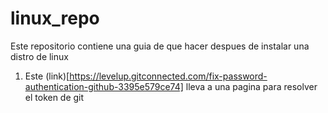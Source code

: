 # linux_repo
Este repositorio contiene una guia de que hacer despues de instalar una distro de linux

1. Este (link)[https://levelup.gitconnected.com/fix-password-authentication-github-3395e579ce74] lleva a una pagina para resolver el token de git 
